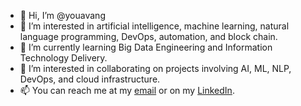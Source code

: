 - 👋 Hi, I’m @youavang
- 👀 I’m interested in artificial intelligence, machine learning, natural language programming, DevOps, automation, and block chain.
- 🌱 I’m currently learning Big Data Engineering and Information Technology Delivery.
- 💞️ I’m interested in collaborating on projects involving AI, ML, NLP, DevOps, and cloud infrastructure.
- 📫 You can reach me at my [email](youa.v@outlook.com) or on my [LinkedIn](https://www.linkedin.com/in/youa-vang/).

<!---
youavang/youavang is a ✨ special ✨ repository because its `README.md` (this file) appears on your GitHub profile.
You can click the Preview link to take a look at your changes.
--->
